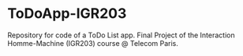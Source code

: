 # ToDoApp-IGR203
Repository for code of a ToDo List app. Final Project of the Interaction Homme-Machine (IGR203) course @ Telecom Paris.
